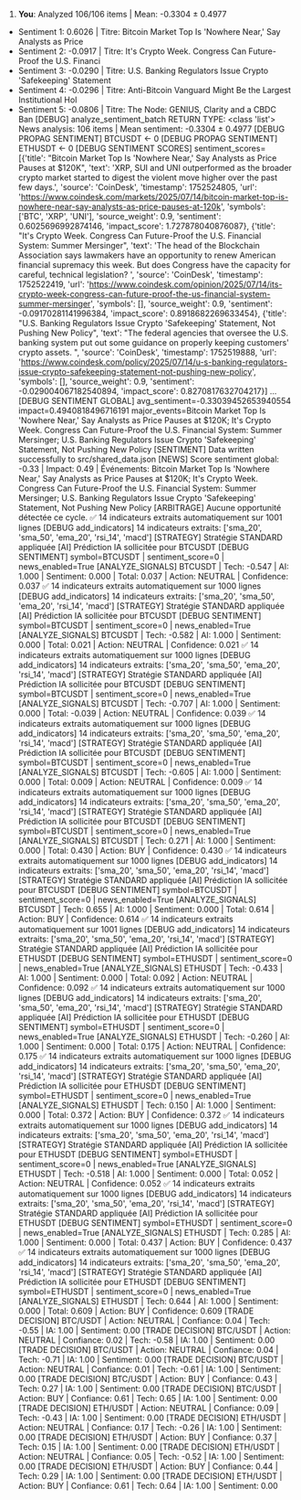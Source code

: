 1. **You**: Analyzed 106/106 items | Mean: -0.3304 ± 0.4977
  - Sentiment 1: 0.6026 | Titre: Bitcoin Market Top Is 'Nowhere Near,' Say Analysts as Price 
  - Sentiment 2: -0.0917 | Titre: It's Crypto Week. Congress Can Future-Proof the U.S. Financi
  - Sentiment 3: -0.0290 | Titre: U.S. Banking Regulators Issue Crypto 'Safekeeping' Statement
  - Sentiment 4: -0.0296 | Titre: Anti-Bitcoin Vanguard Might Be the Largest Institutional Hol
  - Sentiment 5: -0.0806 | Titre: The Node: GENIUS, Clarity and a CBDC Ban
[DEBUG] analyze_sentiment_batch RETURN TYPE: <class 'list'>
News analysis: 106 items | Mean sentiment: -0.3304 ± 0.4977
[DEBUG PROPAG SENTIMENT] BTCUSDT <- 0
[DEBUG PROPAG SENTIMENT] ETHUSDT <- 0
[DEBUG SENTIMENT SCORES] sentiment_scores=[{'title': "Bitcoin Market Top Is 'Nowhere Near,' Say Analysts as Price Pauses at $120K", 'text': 'XRP, SUI and UNI outperformed as the broader crypto market started to digest the violent move higher over the past few days.', 'source': 'CoinDesk', 'timestamp': 1752524805, 'url': 'https://www.coindesk.com/markets/2025/07/14/bitcoin-market-top-is-nowhere-near-say-analysts-as-price-pauses-at-120k', 'symbols': ['BTC', 'XRP', 'UNI'], 'source_weight': 0.9, 'sentiment': 0.6025696992874146, 'impact_score': 1.727878040876087}, {'title': "It's Crypto Week. Congress Can Future-Proof the U.S. Financial System: Summer Mersinger", 'text': 'The head of the Blockchain Association says lawmakers have an opportunity to renew American financial supremacy this week. But does Congress have the capacity for careful, technical legislation? ', 'source': 'CoinDesk', 'timestamp': 1752522419, 'url': 'https://www.coindesk.com/opinion/2025/07/14/its-crypto-week-congress-can-future-proof-the-us-financial-system-summer-mersinger', 'symbols': [], 'source_weight': 0.9, 'sentiment': -0.09170281141996384, 'impact_score': 0.8918682269633454}, {'title': "U.S. Banking Regulators Issue Crypto 'Safekeeping' Statement, Not Pushing New Policy", 'text': "The federal agencies that oversee the U.S. banking system put out some guidance on properly keeping customers' crypto assets. ", 'source': 'CoinDesk', 'timestamp': 1752519888, 'url': 'https://www.coindesk.com/policy/2025/07/14/u-s-banking-regulators-issue-crypto-safekeeping-statement-not-pushing-new-policy', 'symbols': [], 'source_weight': 0.9, 'sentiment': -0.029004067182540894, 'impact_score': 0.8270817632704217}] ...
[DEBUG SENTIMENT GLOBAL] avg_sentiment=-0.33039452653940554 impact=0.4940818496716191 major_events=Bitcoin Market Top Is 'Nowhere Near,' Say Analysts as Price Pauses at $120K; It's Crypto Week. Congress Can Future-Proof the U.S. Financial System: Summer Mersinger; U.S. Banking Regulators Issue Crypto 'Safekeeping' Statement, Not Pushing New Policy
[SENTIMENT] Data written successfully to src/shared_data.json
[NEWS] Score sentiment global: -0.33 | Impact: 0.49 | Événements: Bitcoin Market Top Is 'Nowhere Near,' Say Analysts as Price Pauses at $120K; It's Crypto Week. Congress Can Future-Proof the U.S. Financial System: Summer Mersinger; U.S. Banking Regulators Issue Crypto 'Safekeeping' Statement, Not Pushing New Policy
[ARBITRAGE] Aucune opportunité détectée ce cycle.
✅ 14 indicateurs extraits automatiquement sur 1001 lignes
[DEBUG add_indicators] 14 indicateurs extraits: ['sma_20', 'sma_50', 'ema_20', 'rsi_14', 'macd']
[STRATEGY] Stratégie STANDARD appliquée
[AI] Prédiction IA sollicitée pour BTCUSDT
[DEBUG SENTIMENT] symbol=BTCUSDT | sentiment_score=0 | news_enabled=True
[ANALYZE_SIGNALS] BTCUSDT | Tech: -0.547 | AI: 1.000 | Sentiment: 0.000 | Total: 0.037 | Action: NEUTRAL | Confidence: 0.037
✅ 14 indicateurs extraits automatiquement sur 1000 lignes
[DEBUG add_indicators] 14 indicateurs extraits: ['sma_20', 'sma_50', 'ema_20', 'rsi_14', 'macd']
[STRATEGY] Stratégie STANDARD appliquée
[AI] Prédiction IA sollicitée pour BTCUSDT
[DEBUG SENTIMENT] symbol=BTCUSDT | sentiment_score=0 | news_enabled=True
[ANALYZE_SIGNALS] BTCUSDT | Tech: -0.582 | AI: 1.000 | Sentiment: 0.000 | Total: 0.021 | Action: NEUTRAL | Confidence: 0.021
✅ 14 indicateurs extraits automatiquement sur 1000 lignes
[DEBUG add_indicators] 14 indicateurs extraits: ['sma_20', 'sma_50', 'ema_20', 'rsi_14', 'macd']
[STRATEGY] Stratégie STANDARD appliquée
[AI] Prédiction IA sollicitée pour BTCUSDT
[DEBUG SENTIMENT] symbol=BTCUSDT | sentiment_score=0 | news_enabled=True
[ANALYZE_SIGNALS] BTCUSDT | Tech: -0.707 | AI: 1.000 | Sentiment: 0.000 | Total: -0.039 | Action: NEUTRAL | Confidence: 0.039
✅ 14 indicateurs extraits automatiquement sur 1000 lignes
[DEBUG add_indicators] 14 indicateurs extraits: ['sma_20', 'sma_50', 'ema_20', 'rsi_14', 'macd']
[STRATEGY] Stratégie STANDARD appliquée
[AI] Prédiction IA sollicitée pour BTCUSDT
[DEBUG SENTIMENT] symbol=BTCUSDT | sentiment_score=0 | news_enabled=True
[ANALYZE_SIGNALS] BTCUSDT | Tech: -0.605 | AI: 1.000 | Sentiment: 0.000 | Total: 0.009 | Action: NEUTRAL | Confidence: 0.009
✅ 14 indicateurs extraits automatiquement sur 1000 lignes
[DEBUG add_indicators] 14 indicateurs extraits: ['sma_20', 'sma_50', 'ema_20', 'rsi_14', 'macd']
[STRATEGY] Stratégie STANDARD appliquée
[AI] Prédiction IA sollicitée pour BTCUSDT
[DEBUG SENTIMENT] symbol=BTCUSDT | sentiment_score=0 | news_enabled=True
[ANALYZE_SIGNALS] BTCUSDT | Tech: 0.271 | AI: 1.000 | Sentiment: 0.000 | Total: 0.430 | Action: BUY | Confidence: 0.430
✅ 14 indicateurs extraits automatiquement sur 1000 lignes
[DEBUG add_indicators] 14 indicateurs extraits: ['sma_20', 'sma_50', 'ema_20', 'rsi_14', 'macd']
[STRATEGY] Stratégie STANDARD appliquée
[AI] Prédiction IA sollicitée pour BTCUSDT
[DEBUG SENTIMENT] symbol=BTCUSDT | sentiment_score=0 | news_enabled=True
[ANALYZE_SIGNALS] BTCUSDT | Tech: 0.655 | AI: 1.000 | Sentiment: 0.000 | Total: 0.614 | Action: BUY | Confidence: 0.614
✅ 14 indicateurs extraits automatiquement sur 1001 lignes
[DEBUG add_indicators] 14 indicateurs extraits: ['sma_20', 'sma_50', 'ema_20', 'rsi_14', 'macd']
[STRATEGY] Stratégie STANDARD appliquée
[AI] Prédiction IA sollicitée pour ETHUSDT
[DEBUG SENTIMENT] symbol=ETHUSDT | sentiment_score=0 | news_enabled=True
[ANALYZE_SIGNALS] ETHUSDT | Tech: -0.433 | AI: 1.000 | Sentiment: 0.000 | Total: 0.092 | Action: NEUTRAL | Confidence: 0.092
✅ 14 indicateurs extraits automatiquement sur 1000 lignes
[DEBUG add_indicators] 14 indicateurs extraits: ['sma_20', 'sma_50', 'ema_20', 'rsi_14', 'macd']
[STRATEGY] Stratégie STANDARD appliquée
[AI] Prédiction IA sollicitée pour ETHUSDT
[DEBUG SENTIMENT] symbol=ETHUSDT | sentiment_score=0 | news_enabled=True
[ANALYZE_SIGNALS] ETHUSDT | Tech: -0.260 | AI: 1.000 | Sentiment: 0.000 | Total: 0.175 | Action: NEUTRAL | Confidence: 0.175
✅ 14 indicateurs extraits automatiquement sur 1000 lignes
[DEBUG add_indicators] 14 indicateurs extraits: ['sma_20', 'sma_50', 'ema_20', 'rsi_14', 'macd']
[STRATEGY] Stratégie STANDARD appliquée
[AI] Prédiction IA sollicitée pour ETHUSDT
[DEBUG SENTIMENT] symbol=ETHUSDT | sentiment_score=0 | news_enabled=True
[ANALYZE_SIGNALS] ETHUSDT | Tech: 0.150 | AI: 1.000 | Sentiment: 0.000 | Total: 0.372 | Action: BUY | Confidence: 0.372
✅ 14 indicateurs extraits automatiquement sur 1000 lignes
[DEBUG add_indicators] 14 indicateurs extraits: ['sma_20', 'sma_50', 'ema_20', 'rsi_14', 'macd']
[STRATEGY] Stratégie STANDARD appliquée
[AI] Prédiction IA sollicitée pour ETHUSDT
[DEBUG SENTIMENT] symbol=ETHUSDT | sentiment_score=0 | news_enabled=True
[ANALYZE_SIGNALS] ETHUSDT | Tech: -0.518 | AI: 1.000 | Sentiment: 0.000 | Total: 0.052 | Action: NEUTRAL | Confidence: 0.052
✅ 14 indicateurs extraits automatiquement sur 1000 lignes
[DEBUG add_indicators] 14 indicateurs extraits: ['sma_20', 'sma_50', 'ema_20', 'rsi_14', 'macd']
[STRATEGY] Stratégie STANDARD appliquée
[AI] Prédiction IA sollicitée pour ETHUSDT
[DEBUG SENTIMENT] symbol=ETHUSDT | sentiment_score=0 | news_enabled=True
[ANALYZE_SIGNALS] ETHUSDT | Tech: 0.285 | AI: 1.000 | Sentiment: 0.000 | Total: 0.437 | Action: BUY | Confidence: 0.437
✅ 14 indicateurs extraits automatiquement sur 1000 lignes
[DEBUG add_indicators] 14 indicateurs extraits: ['sma_20', 'sma_50', 'ema_20', 'rsi_14', 'macd']
[STRATEGY] Stratégie STANDARD appliquée
[AI] Prédiction IA sollicitée pour ETHUSDT
[DEBUG SENTIMENT] symbol=ETHUSDT | sentiment_score=0 | news_enabled=True
[ANALYZE_SIGNALS] ETHUSDT | Tech: 0.644 | AI: 1.000 | Sentiment: 0.000 | Total: 0.609 | Action: BUY | Confidence: 0.609
[TRADE DECISION] BTC/USDT | Action: NEUTRAL | Confiance: 0.04 | Tech: -0.55 | IA: 1.00 | Sentiment: 0.00
[TRADE DECISION] BTC/USDT | Action: NEUTRAL | Confiance: 0.02 | Tech: -0.58 | IA: 1.00 | Sentiment: 0.00
[TRADE DECISION] BTC/USDT | Action: NEUTRAL | Confiance: 0.04 | Tech: -0.71 | IA: 1.00 | Sentiment: 0.00
[TRADE DECISION] BTC/USDT | Action: NEUTRAL | Confiance: 0.01 | Tech: -0.61 | IA: 1.00 | Sentiment: 0.00
[TRADE DECISION] BTC/USDT | Action: BUY | Confiance: 0.43 | Tech: 0.27 | IA: 1.00 | Sentiment: 0.00
[TRADE DECISION] BTC/USDT | Action: BUY | Confiance: 0.61 | Tech: 0.65 | IA: 1.00 | Sentiment: 0.00
[TRADE DECISION] ETH/USDT | Action: NEUTRAL | Confiance: 0.09 | Tech: -0.43 | IA: 1.00 | Sentiment: 0.00
[TRADE DECISION] ETH/USDT | Action: NEUTRAL | Confiance: 0.17 | Tech: -0.26 | IA: 1.00 | Sentiment: 0.00
[TRADE DECISION] ETH/USDT | Action: BUY | Confiance: 0.37 | Tech: 0.15 | IA: 1.00 | Sentiment: 0.00
[TRADE DECISION] ETH/USDT | Action: NEUTRAL | Confiance: 0.05 | Tech: -0.52 | IA: 1.00 | Sentiment: 0.00
[TRADE DECISION] ETH/USDT | Action: BUY | Confiance: 0.44 | Tech: 0.29 | IA: 1.00 | Sentiment: 0.00
[TRADE DECISION] ETH/USDT | Action: BUY | Confiance: 0.61 | Tech: 0.64 | IA: 1.00 | Sentiment: 0.00